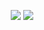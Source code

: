 <p align="center">
    <img src="https://media.discordapp.net/attachments/1075172933489659904/1103788829279801404/Baslksz-2.png?width=750&height=225"/>
    <a href="https://www.instagram.com/yusufkench/" target="_blank" rel="noreferrer">
        <img src="https://media.discordapp.net/attachments/1075172933489659904/1103788828872941738/Baslksz-3.png?width=750&height=75"/>
    </a>
</p>
